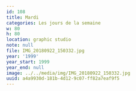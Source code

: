 ```yaml
---
id: 108
title: Mardi
categories: Les jours de la semaine
w: 80
h: 80
location: graphic studio
note: null
file: IMG_20180922_150332.jpg
year: '1999'
year_start: 1999
year_end: null
image: ../../media/img/IMG_20180922_150332.jpg
uuid: a4a9930d-181b-4d12-9c07-ff82a7eaf9f5
---
```


